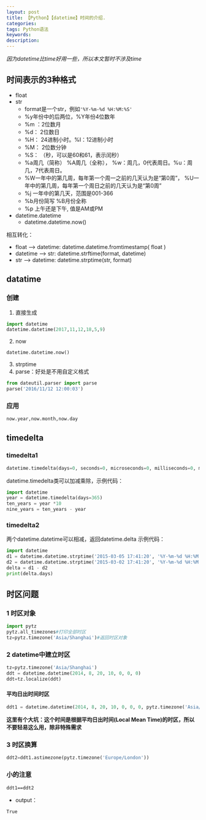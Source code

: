 ```yaml
---
layout: post
title: 【Python】【datetime】时间的介绍.
categories:
tags: Python语法
keywords:
description:
---
```



*因为datetime比time好用一些，所以本文暂时不涉及time*  

## 时间表示的3种格式
- float
- str
    - format是一个str，例如`'%Y-%m-%d %H:%M:%S'`
    - %y年份中的后两位，%Y年份4位数年
    - %m ：2位数月
    - %d： 2位数日
    - %H： 24进制小时。%I：12进制小时
    - %M： 2位数分钟
    - %S： （秒，可以是60和61，表示闰秒）
    - %a周几（简称） %A周几（全称）， %w：周几，0代表周日。%u：周几，7代表周日。
    - %W一年中的第几周，每年第一个周一之前的几天认为是“第0周”， %U一年中的第几周，每年第一个周日之前的几天认为是“第0周”
    - %j 一年中的第几天，范围是001-366
    - %b月份简写 %B月份全称
    - %p 上午还是下午, 值是AM或PM
- datetime.datetime
    - datetime.datetime.now()




相互转化：  
- float --> datetime: datetime.datetime.fromtimestamp( float )
- datetime --> str: datetime.strftime(format, datetime)
- str --> datetime: datetime.strptime(str, format)


## datatime


### 创建
1. 直接生成
```py
import datetime
datetime.datetime(2017,11,12,18,5,9)
```
2. now
```py
datetime.datetime.now()
```
3. strptime
4. parse：好处是不用自定义格式
```py
from dateutil.parser import parse
parse('2016/11/12 12:00:03')
```


### 应用
```py
now.year,now.month,now.day
```
## timedelta

### timedelta1

```py
datetime.timedelta(days=0, seconds=0, microseconds=0, milliseconds=0, minutes=0, hours=0, weeks=0)  
```

datetime.timedelta类可以加减乘除，示例代码：

```py
import datetime
year = datetime.timedelta(days=365)
ten_years = year *10
nine_years = ten_years - year  
```

### timedelta2

两个datetime.datetime可以相减，返回datetime.delta
示例代码：

```py
import datetime
d1 = datetime.datetime.strptime('2015-03-05 17:41:20', '%Y-%m-%d %H:%M:%S')
d2 = datetime.datetime.strptime('2015-03-02 17:41:20', '%Y-%m-%d %H:%M:%S')
delta = d1 - d2
print(delta.days)
```

## 时区问题

### 1 时区对象
```py
import pytz
pytz.all_timezones#打印全部时区
tz=pytz.timezone('Asia/Shanghai')#返回时区对象
```


### 2 datetime中建立时区

```py
tz=pytz.timezone('Asia/Shanghai')
ddt = datetime.datetime(2014, 8, 20, 10, 0, 0, 0)
ddt=tz.localize(ddt)
```


#### 平均日出时间时区

```py
ddt1 = datetime.datetime(2014, 8, 20, 10, 0, 0, 0, pytz.timezone('Asia/Shanghai'))
```

**这里有个大坑：这个时间是根据平均日出时间(Local Mean Time)的时区，所以不要轻易这么用，除非特殊需求**  

### 3 时区换算

```py
ddt2=ddt1.astimezone(pytz.timezone('Europe/London'))
```

### 小的注意

```
ddt1==ddt2
```

- output：
```
True
```
